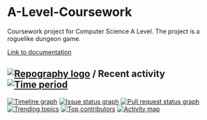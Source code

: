 # A-Level-Coursework
Coursework project for Computer Science A Level. The project is a roguelike dungeon game. 

[Link to documentation](https://docs.google.com/document/d/1HzMP41fYO0uIDHU76raHz52wOl4L0Ccn/edit?usp=sharing&ouid=109749954826575345826&rtpof=true&sd=true)


## [![Repography logo](https://images.repography.com/logo.svg)](https://repography.com) / Recent activity [![Time period](https://images.repography.com/34181050/lierrejh/Coursework-Project/recent-activity/gCXKcL1TLQ2Qc2t3sGP-fmGwdQDSBx2gRYacRRMJI_M/2khqw_eDwywPM2vMUH3cMCj4DowkWBzFxTwyQIJSJUQ_badge.svg)](https://repography.com)
[![Timeline graph](https://images.repography.com/34181050/lierrejh/Coursework-Project/recent-activity/gCXKcL1TLQ2Qc2t3sGP-fmGwdQDSBx2gRYacRRMJI_M/2khqw_eDwywPM2vMUH3cMCj4DowkWBzFxTwyQIJSJUQ_timeline.svg)](https://github.com/lierrejh/Coursework-Project/commits)
[![Issue status graph](https://images.repography.com/34181050/lierrejh/Coursework-Project/recent-activity/gCXKcL1TLQ2Qc2t3sGP-fmGwdQDSBx2gRYacRRMJI_M/2khqw_eDwywPM2vMUH3cMCj4DowkWBzFxTwyQIJSJUQ_issues.svg)](https://github.com/lierrejh/Coursework-Project/issues)
[![Pull request status graph](https://images.repography.com/34181050/lierrejh/Coursework-Project/recent-activity/gCXKcL1TLQ2Qc2t3sGP-fmGwdQDSBx2gRYacRRMJI_M/2khqw_eDwywPM2vMUH3cMCj4DowkWBzFxTwyQIJSJUQ_prs.svg)](https://github.com/lierrejh/Coursework-Project/pulls)
[![Trending topics](https://images.repography.com/34181050/lierrejh/Coursework-Project/recent-activity/gCXKcL1TLQ2Qc2t3sGP-fmGwdQDSBx2gRYacRRMJI_M/2khqw_eDwywPM2vMUH3cMCj4DowkWBzFxTwyQIJSJUQ_words.svg)](https://github.com/lierrejh/Coursework-Project/commits)
[![Top contributors](https://images.repography.com/34181050/lierrejh/Coursework-Project/recent-activity/gCXKcL1TLQ2Qc2t3sGP-fmGwdQDSBx2gRYacRRMJI_M/2khqw_eDwywPM2vMUH3cMCj4DowkWBzFxTwyQIJSJUQ_users.svg)](https://github.com/lierrejh/Coursework-Project/graphs/contributors)
[![Activity map](https://images.repography.com/34181050/lierrejh/Coursework-Project/recent-activity/gCXKcL1TLQ2Qc2t3sGP-fmGwdQDSBx2gRYacRRMJI_M/2khqw_eDwywPM2vMUH3cMCj4DowkWBzFxTwyQIJSJUQ_map.svg)](https://github.com/lierrejh/Coursework-Project/commits)

